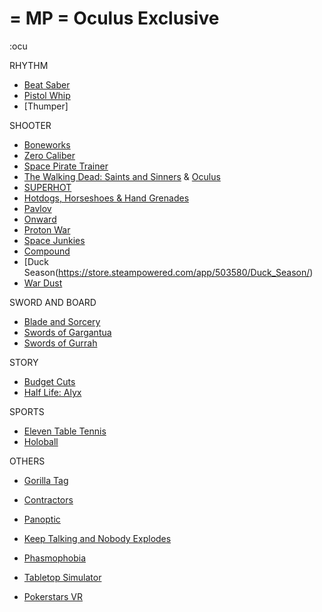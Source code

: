   = MP
  = Oculus Exclusive
 =  
:ocu


RHYTHM
- [Beat Saber](https://store.steampowered.com/app/620980/Beat_Saber/)
- [Pistol Whip](https://store.steampowered.com/app/1079800/Pistol_Whip/)
- [Thumper]


SHOOTER
- [Boneworks]()
- [Zero Caliber]()
- [Space Pirate Trainer]()
- [The Walking Dead: Saints and Sinners]() & [Oculus]()
- [SUPERHOT]()
- [Hotdogs, Horseshoes & Hand Grenades]()
- [Pavlov]()
- [Onward]()
- [Proton War]()
- [Space Junkies]()
- [Compound]()
- [Duck Season(https://store.steampowered.com/app/503580/Duck_Season/)
- [War Dust](https://store.steampowered.com/app/957790/WAR_DUST__32_vs_32_Battles/)


SWORD AND BOARD
- [Blade and Sorcery]()
- [Swords of Gargantua]()
- [Swords of Gurrah]()


STORY
- [Budget Cuts]()
- [Half Life: Alyx]()


SPORTS
- [Eleven Table Tennis]() 
- [Holoball]()
 
OTHERS
- [Gorilla Tag](https://store.steampowered.com/app/1533390/Gorilla_Tag/)
- [Contractors](https://store.steampowered.com/app/963930/Contractors/)

- [Panoptic](https://store.steampowered.com/app/541930/Panoptic/)
- [Keep Talking and Nobody Explodes](https://store.steampowered.com/app/341800/Keep_Talking_and_Nobody_Explodes/)
- [Phasmophobia](https://store.steampowered.com/app/739630/Phasmophobia/)
- [Tabletop Simulator](https://store.steampowered.com/app/286160/Tabletop_Simulator/)

- [Pokerstars VR]()
